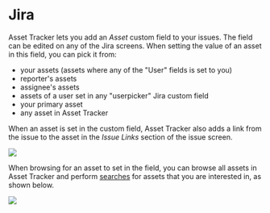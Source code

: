# Jira

Asset Tracker lets you add an _Asset_ custom field to your issues. The field can be edited on any of the Jira screens. When setting the value of an asset in this field, you can pick it from:

* your assets \(assets where any of the "User" fields is set to you\)
* reporter's assets
* assignee's assets
* assets of a user set in any "userpicker" Jira custom field
* your primary asset
* any asset in Asset Tracker

When an asset is set in the custom field, Asset Tracker also adds a link from the issue to the asset in the _Issue Links_ section of the issue screen.

![](https://confluence.spartez.com/download/attachments/34603509/menu.png?version=1&modificationDate=1483352632962&api=v2&effects=drop-shadow)

When browsing for an asset to set in the field, you can browse all assets in Asset Tracker and perform [searches](../../searching/search-query-syntax/) for assets that you are interested in, as shown below.

![](https://confluence.spartez.com/download/attachments/34603509/picker.png?version=1&modificationDate=1483352498331&api=v2&effects=drop-shadow)


